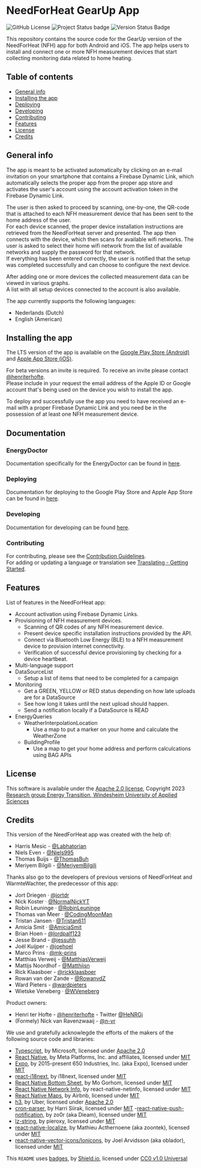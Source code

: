# NeedForHeat GearUp App<!-- omit in toc -->
![GitHub License](https://img.shields.io/github/license/energietransitie/needforheat-gearup-app)
![Project Status badge](https://img.shields.io/badge/status-in%20progress-brightgreen)
![Version Status Badge](https://img.shields.io/badge/version-beta-orange)

This repository contains the source code for the GearUp version of the NeedForHeat (NFH) app for both Android and iOS. The app helps users to install and connect one or more NFH measurement devices that start collecting monitoring data related to home heating.

## Table of contents<!-- omit in toc -->
- [General info](#general-info)
- [Installing the app](#installing-the-app)
- [Deploying](#deploying)
- [Developing](#developing)
- [Contributing](#contributing)
- [Features](#features)
- [License](#license)
- [Credits](#credits)

## General info
The app is meant to be activated automatically by clicking on an e-mail invitation on your smartphone that contains a Firebase Dynamic Link, which automatically selects the proper app from the proper app store and activates the user's account using the account activation token in the Firebase Dynamic Link.

The user is then asked to proceed by scanning, one-by-one, the QR-code that is attached to each NFH measurement device that has been sent to the home address of the user. \
For each device scanned, the proper device installation instructions are retrieved from the NeedForHeat server and presented. The app then connects with the device, which then scans for available wifi networks. The user is asked to select their home wifi network from the list of available networks and supply the password for that network. \
If everything has been entered correctly, the user is notified that the setup was completed successfully and can choose to configure the next device.

After adding one or more devices the collected measurement data can be viewed in various graphs. \
A list with all setup devices connected to the account is also available.

The app currently supports the following languages:

- Nederlands (Dutch)
- English (American)

## Installing the app
The LTS version of the app is available on the [Google Play Store (Android)](https://play.google.com/store/apps/details?id=nl.windesheim.energietransitie.needforheat) and [Apple App Store (iOS)](https://apps.apple.com/nl/app/needforheat/id1563201993).

For beta versions an invite is required. To receive an invite please contact [@henriterhofte](https://github.com/henriterhofte). \
Please include in your request the email address of the Apple ID or Google account that's being used on the device you wish to install the app.

To deploy and successfully use the app you need to have received an e-mail with a proper Firebase Dynamic Link and you need be in the possession of at least one NFH measurement device.

## Documentation
### EnergyDoctor
Documentation specifically for the EnergyDoctor can be found in [here](./docs/energydoctor.md).

### Deploying
Documentation for deploying to the Google Play Store and Apple App Store can be found in [here](./docs/deploying.md).

### Developing
Documentation for developing can be found [here](./docs/developing.md).

### Contributing
For contributing, please see the [Contribution Guidelines](./docs/contributing.md).\
For adding or updating a language or translation see [Translating - Getting Started](./docs/translating.md).

## Features
List of features in the NeedForHeat app:

- Account activation using Firebase Dynamic Links.
- Provisioning of NFH measurement devices.
  - Scanning of QR codes of any NFH measurement device.
  - Present device specific installation instructions provided by the API.
  - Connect via Bluetooth Low Energy (BLE) to a NFH measurement device to provision internet connectivity.
  - Verification of successful device provisioning by checking for a device heartbeat.
- Multi-language support  
- DataSourceList
  - Setup a list of items that need to be completed for a campaign
- Monitoring
  - Get a GREEN, YELLOW or RED status depending on how late uploads are for a DataSource
  - See how long it takes until the next upload should happen.
  - Send a notification locally if a DataSource is READ
- EnergyQueries
  - WeatherInterpolationLocation
    - Use a map to put a marker on your home and calculate the WeatherZone
  - BuildingProfile
    - Use a map to get your home address and perform calculcations using BAG APIs 

## License
This software is available under the [Apache 2.0 license](./LICENSE), Copyright 2023 [Research group Energy Transition, Windesheim University of Applied Sciences](https://windesheim.nl/energietransitie)

## Credits
This version of the NeedForHeat app was created with the help of:

* Harris Mesic - [@Labhatorian](https://github.com/Labhatorian)
* Niels Even - [@Niels995](https://github.com/Niels995)
* Thomas Buijs - [@ThomasBuh](https://github.com/ThomasBuh)
* Meriyem Bilgili - [@MeriyemBilgili](https://github.com/MeriyemBilgili)

Thanks also go to the developers of previous versions of NeedForHeat and WarmteWachter, the predecessor of this app:

* Jort Driegen · [@jortdr](https://github.com/jortdr)
* Nick Koster · [@NormalNickYT](https://github.com/NormalNickYT)
* Robin Leuninge · [@RobinLeuninge](https://github.com/orgs/energietransitie/people/RobinLeuninge)
* Thomas van Meer · [@CodingMoonMan](https://github.com/orgs/energietransitie/people/CodingMoonMan)
* Tristan Jansen · [@Tristan611](https://github.com/Tristan611)
* Amicia Smit · [@AmiciaSmit](https://github.com/AmiciaSmit)
* Brian Hoen - [@lordpalf123](https://github.com/lordpalf123)
* Jesse Brand - [@jessuhh](https://github.com/Jessuhh)
* Joël Kuijper - [@joehoel](https://github.com/Joehoel)
* Marco Prins · [@mk-prins](https://github.com/mk-prins)
* Matthias Verweij - [@MatthiasVerweij](https://github.com/MatthiasVerweij)
* Mattijs Noordhof - [@Matthijsn](https://github.com/Matthijsn)
* Rick Klaasboer - [@rickklaasboer](https://github.com/rickklaasboer)
* Rowan van der Zande - [@RowanvdZ](https://github.com/RowanvdZ)
* Ward Pieters - [@wardpieters](https://github.com/wardpieters)
* Wietske Veneberg · [@WVeneberg](https://github.com/WVeneberg)

Product owners:

- Henri ter Hofte - [@henriterhofte](https://github.com/henriterhofte) - Twitter [@HeNRGi](https://twitter.com/HeNRGi)
- (Formely) Nick van Ravenzwaaij - [@n-vr](https://github.com/n-vr)

We use and gratefully acknowlegde the efforts of the makers of the following source code and libraries:

- [Typescript](https://github.com/microsoft/TypeScript), by Microsoft, licensed under [Apache 2.0](https://github.com/microsoft/TypeScript/blob/master/LICENSE.txt)
- [React Native](https://github.com/facebook/react-native), by Meta Platforms, Inc. and affiliates, licensed under [MIT](https://github.com/facebook/react/blob/master/LICENSE)
- [Expo](https://github.com/expo/expo), by 2015-present 650 Industries, Inc. (aka Expo), licensed under [MIT](https://github.com/expo/expo/blob/main/LICENSE)
- [react-i18next](https://github.com/i18next/react-i18next/tree/master), by i18next, licensed under [MIT](https://github.com/i18next/react-i18next/blob/master/LICENSE)
- [React Native Bottom Sheet](https://github.com/gorhom/react-native-bottom-sheet), by Mo Gorhom, licensed under [MIT](https://github.com/gorhom/react-native-bottom-sheet/blob/master/LICENSE)
- [React Native Network Info](https://github.com/react-native-netinfo/react-native-netinfo), by react-native-netinfo, licensed under [MIT](https://github.com/react-native-netinfo/react-native-netinfo/blob/master/LICENSE)
- [React Native Maps](https://github.com/react-native-maps/react-native-maps), by Airbnb, licensed under [MIT](https://github.com/react-native-maps/react-native-maps/blob/master/LICENSE)
- [h3](https://github.com/uber/h3), by Uber, licensed under [Apache 2.0](https://github.com/uber/h3/blob/master/LICENSE)
- [cron-parser](https://github.com/harrisiirak/cron-parser/), by Harri Siirak, licensed under [MIT](https://github.com/harrisiirak/cron-parser/blob/master/LICENSE)
-[react-native-push-notification](https://github.com/zo0r/react-native-push-notification), by zo0r (aka Dieam), licensed under [MIT](https://github.com/zo0r/react-native-push-notification/blob/master/LICENSE)
- [lz-string](https://github.com/pieroxy/lz-string), by pieroxy, licensed under [MIT](https://github.com/pieroxy/lz-string/blob/master/LICENSE.md)
- [react-native-localize](https://github.com/zoontek/react-native-localize), by Mathieu Acthernoene (aka zoontek), licensed under [MIT](https://github.com/zoontek/react-native-localize/blob/master/LICENSE)
- [react-native-vector-icons/Ionicons](https://github.com/oblador/react-native-vector-icons), by Joel Arvidsson (aka oblador), licensed under [MIT](https://github.com/oblador/react-native-vector-icons/blob/master/LICENSE)

This `README` uses [badges](https://github.com/badges/shields/blob/master/LICENSE), by [Shield.io](https://github.com/badges), licensed under [CC0 v1.0 Universal](https://github.com/badges/shields/blob/master/LICENSE)
